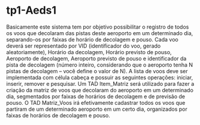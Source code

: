# tp1-Aeds1
Basicamente este sistema tem por objetivo possibilitar o registro
de todos os voos que decolaram das pistas deste aeroporto em um
determinado dia, separando-os por faixas de horário de decolagem e pouso.
Cada voo deverá ser representado por VID (identificador do voo, gerado
aleatoriamente), Horário da decolagem, Horário previsto de pouso,
Aeroporto de decolagem, Aeroporto previsto de pouso e identificador da
pista de decolagem (número inteiro, considerando que o aeroporto tenha N
pistas de decolagem – você define o valor de N).
A lista de voos deve ser implementada com célula cabeça e possuir as seguintes operações:
iniciar, inserir, remover e pesquisar.
Um TAD Item_Matriz será utilizado para fazer a criação da matriz de voos que
decolaram do aeroporto em um determinado dia, segmentados por faixas
de horários de decolagem e de previsão de pouso.
O TAD Matriz_Voos irá efetivamente cadastrar todos os voos que partiram
de um determinado aeroporto em um certo dia, organizados por faixas de
horários de decolagem e pouso.
